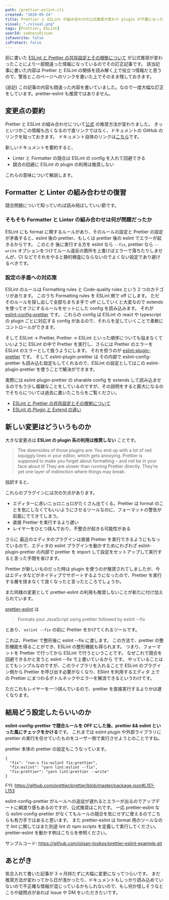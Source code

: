 ```yaml
---
path: /prettier-eslint-cli
created: "2020-09-24"
title: Prettier と ESLint の組み合わせの公式推奨が変わり plugin が不要になった
visual: "./visual.png"
tags: [Prettier, ESLint]
userId: sadnessOjisan
isFavorite: false
isProtect: false
---
```


前に書いた [ESLint と Prettier の共存設定とその根拠について](/eslint-prettier) が公式推奨が変わったことにより一部間違った情報になっているのでその訂正記事です。
該当記事に書いた内容は Prettier と ESLint の関係を読み解く上で役立つ情報だと思うので、警告とこのページへのリンクを書いた上でそのまま残しておきます。

(追記) この記事の内容も間違った内容を書いていました。なので一度大幅な訂正をしています。prettier-eslint も推奨ではありません。

## 変更点の要約

Prettier と ESLint の組み合わせについて[公式](https://github.com/prettier/prettier/blob/554b15473dd4032a036d7db91a8f579e624c9822/docs/integrating-with-linters.md) の推奨方法が変わりました。
きっといつかこの情報も古くなるので直リンクではなく、ドキュメントの GitHub のリンクを貼っておきます。
ドキュメント自体のリンクは[こちら](https://prettier.io/docs/en/integrating-with-linters.html)です。

新しいドキュメントを要約すると、

- Linter と Formatter の競合は ESLint の config を入れて回避できる
- 競合の回避に ESLint の plugin の利用は推奨しない

これらの意味について解説します。

## Formatter と Linter の組み合わせの復習

競合問題について知っていれば読み飛ばしていい節です。

### そもそも Formatter と Linter の組み合わせは何が問題だったか

ESLint にも format に関するルールがあり、そのルールの設定と Prettier の設定が矛盾すると、eslint 後の prettier、もしくは prettier 後の eslint でエラーが起きるからです。
このとき 後に実行する方を eslint なら `--fix`, prettier なら `--write` オプションをつけてルール違反の箇所を上書けばエラーで落ちたりしませんが、CI などでそれをやると静的検査にならないのでよくない設定であり避けるべきです。

### 設定の矛盾への対応策

ESLint のルールは Formatting rules と Code-quality rules という 2 つのカテゴリがあります。
このうち Formatting rules を ESLint 側で off にします。
ただそのルールを探し出して全部ちまちま手で off にしていくと大変なので extends を使ってオフにするルールをセットにした config を読み込みます。
それが [eslint-config-prettier](https://github.com/prettier/eslint-config-prettier) です。
これらの config は ESLint の react や typescript の plugin ごとに対応する config があるので、それらを足していくことで柔軟にコントロールができます。

そして ESLint -> Prettier, Prettier -> ESLint といった順序についても悩まなくていいように ESLint の中で Prettier を実行し、さらには Prettier のエラーを ESLint のエラーとして扱うようにします。
それを担うのが [eslint-plugin-prettier](https://github.com/prettier/eslint-plugin-prettier) です。
そして eslint-plugin-prettier は その内部で eslint-config-prettier も読み込む設定もしてくれるので、ESLint の設定としてはこの eslint-plugin-prettier を使うことで解決ができます。

実際には eslint-plugin-prettier の sharable config を extends して読み込ませるのでもう少し複雑なことをしているのですが、その説明をすると膨大になるのでそちらについては過去に書いたこちらをご覧ください。

- [ESLint と Prettier の共存設定とその根拠について](/eslint-prettier)
- [ESLint の Plugin と Extend の違い](https://blog.ojisan.io/eslint-plugin-and-extend)

## 新しい変更はどういうものか

大きな変更点は **ESLint の plugin 系の利用は推奨しない** ことです。

> The downsides of those plugins are:
> You end up with a lot of red squiggly lines in your editor, which gets annoying. Prettier is supposed to make you forget about formatting – and not be in your face about it!
> They are slower than running Prettier directly.
> They’re yet one layer of indirection where things may break.

拙訳すると、

これらのプラグインには次の欠点があります。

- エディターに赤いニョロニョロがたくさん出てくる。Prettier は format のことを気にしなくてもいいようにさせるツールなのに、フォーマットの警告が前面にでてきてしまう。
- 直接 Prettier を実行するより遅い
- レイヤーをひとつ挟んでおり、不整合が起きる可能性がある

さらに 最近のエディタのプラグインは直接 Prettier を実行できるようにもなっているので、エディタの eslint プラグインを動かすためにわざわざ eslint-plugin-prettier の内部で prettier を import して設定をセットアップして実行すると言った手間を省けます。

Prettier が新しいものだった時は plugin を使うのが推奨されてしましたが、今はエディタなどがネイティブでサポートするようになったので、Prettier を実行する層を挟まなくて良くなったと言ったところでしょうか。

また同様の変更として prettier-eslint の利用も推奨しないことが新たに付け加えられています。

[prettier-eslint](https://github.com/prettier/prettier-eslint) は

> Formats your JavaScript using prettier followed by eslint --fix

とあり、 `eslint --fix` の前に Prettier をかけてくれるツールです。

これは、Prettier で整形後に eslint --fix に渡します。
この方法で、prettier の整形機能を得ることができ、ESLint の整形機能も得られます。
つまり、フォーマットを Prettier で行ってから ESLint で行うということです。
なぜこれで競合を回避できるかと言うと eslint --fix で上書いているから です。
やっていることはとてもシンプルなのですが、このライブラリを入れることで ESLint のプラグイン側から Prettier を呼び出す必要がなくなり、ESlint を利用するエディタ 上での Prettier にまつわるボトルネックやエラーを解消できるというわけです。

ただこれもレイヤーを一つ挟んでいるので、prettier を直接実行するよりかは遅くなります。

## 結局どう設定したらいいのか

**eslint-config-prettier で競合ルールを OFF にした後、prettier && eslint といった風にチェックをかける**です。
これまでは eslint plugin や外部ライブラリに prettier の実行を任せていたものをユーザー側で実行させようとのことですね。

prettier 本体の prettier の設定もこうなっています。

```javascripton
{
  "fix": "run-s fix:eslint fix:prettier",
  "fix:eslint": "yarn lint:eslint --fix",
  "fix:prettier": "yarn lint:prettier --write"
}
```

FYI: https://github.com/prettier/prettier/blob/master/package.json#L151-L153

eslint-config-prettier がルールへの追従が遅れるとエラーが出るのでアップデートに綱渡り感もあるのですが、公式推奨はこれです。
一応 prettier-eslint なら eslint-config-prettier がなくてもルールの競合を気にせずに使えるのでこちらも有力手ではあると思います。
また prettier-eslint は format 用のツールなので lint に関してはまた別途 lint の npm scripts を定義して実行してください。
prettier-eslint を動かす例はこちらを参照ください。

サンプルコード: https://github.com/ojisan-toybox/prettier-eslint-example.git

## あとがき

気合入れて書いた記事が 3 ヶ月持たずに大幅に変更になってつらいです。
まだ 推奨方法が変わってから日が浅かったり、ドキュメントもしっかり読み込めていないので不正確な情報が混じっているかもしれないので、もし何か怪しそうなところや疑問点があれば Issue や DM をいただきたいです。
